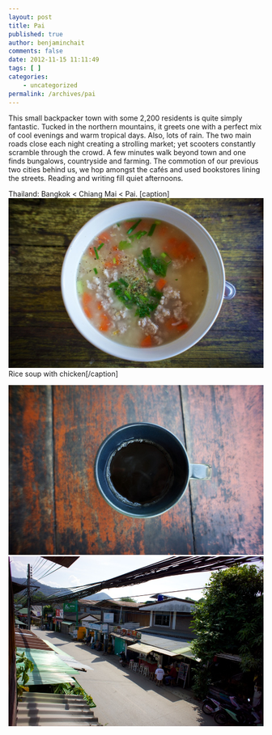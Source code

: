 ```yaml
---
layout: post
title: Pai
published: true
author: benjaminchait
comments: false
date: 2012-11-15 11:11:49
tags: [ ]
categories:
    - uncategorized
permalink: /archives/pai
---
```

This small backpacker town with some 2,200 residents is quite simply fantastic. Tucked in the northern mountains, it greets one with a perfect mix of cool evenings and warm tropical days. Also, lots of rain. The two main roads close each night creating a strolling market; yet scooters constantly scramble through the crowd. A few minutes walk beyond town and one finds bungalows, countryside and farming. The commotion of our previous two cities behind us, we hop amongst the cafés and used bookstores lining the streets. Reading and writing fill quiet afternoons.

Thailand: Bangkok < Chiang Mai < Pai. [caption] ![Rice soup with chicken][1]Rice soup with chicken[/caption]


![Coffee][2]
![Downtown Pai][3]

 [1]: /wp-content/uploads/media/img/2012/11/pai/DSC00632.jpg
 [2]: /wp-content/uploads/media/img/2012/11/pai/DSC00639.jpg
 [3]: /wp-content/uploads/media/img/2012/11/pai/DSC00647.jpg
